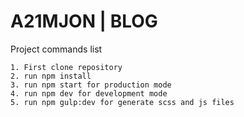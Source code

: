 # A21MJON | BLOG

Project commands list
```
1. First clone repository
2. run npm install
3. run npm start for production mode
4. run npm dev for development mode
5. run npm gulp:dev for generate scss and js files
```
